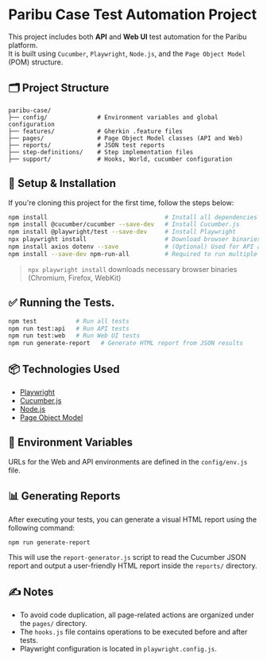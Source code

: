 # Paribu Case Test Automation Project

This project includes both **API** and **Web UI** test automation for the Paribu platform.  
It is built using `Cucumber`, `Playwright`, `Node.js`, and the `Page Object Model` (POM) structure.

## 🗂️ Project Structure

```
paribu-case/
├── config/              # Environment variables and global configuration
├── features/            # Gherkin .feature files
├── pages/               # Page Object Model classes (API and Web)
├── reports/             # JSON test reports
├── step-definitions/    # Step implementation files
├── support/             # Hooks, World, cucumber configuration
```

## 🚀 Setup & Installation

If you're cloning this project for the first time, follow the steps below:

```bash
npm install                                 # Install all dependencies
npm install @cucumber/cucumber --save-dev   # Install Cucumber.js
npm install @playwright/test --save-dev     # Install Playwright
npx playwright install                      # Download browser binaries
npm install axios dotenv --save             # (Optional) Used for API and env handling
npm install --save-dev npm-run-all          # Required to run multiple npm scripts in parallel (e.g., for multi-browser test runs)
```

> `npx playwright install` downloads necessary browser binaries (Chromium, Firefox, WebKit)

## ✅ Running the Tests.

```bash
npm test           # Run all tests
npm run test:api   # Run API tests
npm run test:web   # Run Web UI tests
npm run generate-report   # Generate HTML report from JSON results
```

## 📦 Technologies Used

- [Playwright](https://playwright.dev/)
- [Cucumber.js](https://github.com/cucumber/cucumber-js)
- [Node.js](https://nodejs.org/)
- [Page Object Model](https://martinfowler.com/bliki/PageObject.html)

## 📁 Environment Variables

URLs for the Web and API environments are defined in the `config/env.js` file.

## 📊 Generating Reports

After executing your tests, you can generate a visual HTML report using the following command:

```bash
npm run generate-report
```

This will use the `report-generator.js` script to read the Cucumber JSON report and output a user-friendly HTML report inside the `reports/` directory.

## ✍️ Notes

- To avoid code duplication, all page-related actions are organized under the `pages/` directory.
- The `hooks.js` file contains operations to be executed before and after tests.
- Playwright configuration is located in `playwright.config.js`.